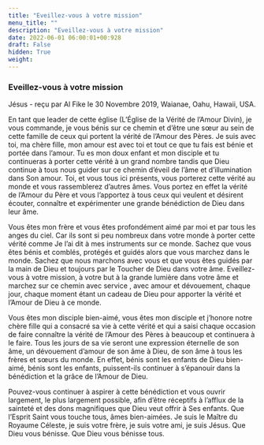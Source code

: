 ```yaml
---
title: "Eveillez-vous à votre mission"
menu_title: ""
description: "Eveillez-vous à votre mission"
date: 2022-06-01 06:00:01+00:928
draft: False
hidden: True
weight:
---
```

### Eveillez-vous à votre mission

Jésus - reçu par Al Fike le 30 Novembre 2019, Waianae, Oahu, Hawaii, USA.

En tant que leader de cette église (L’Église de la Vérité de l’Amour Divin), je vous commande, je vous bénis sur ce chemin et d’être une sœur au sein de cette famille de ceux qui portent la vérité de l’Amour des Pères. Je suis avec toi, ma chère fille, mon amour est avec toi et tout ce que tu fais est bénie et portée dans l’amour. Tu es mon doux enfant et mon disciple et tu continueras à porter cette vérité à un grand nombre tandis que Dieu continue à tous nous guider sur ce chemin d’éveil de l’âme et d’illumination dans Son amour. Toi, et vous tous ici présents, vous porterez cette vérité au monde et vous rassemblerez d’autres âmes. Vous portez en effet la vérité de l’Amour du Père et vous l’apportez à tous ceux qui veulent et désirent écouter, connaître et expérimenter une grande bénédiction de Dieu dans leur âme.

Vous êtes mon frère et vous êtes profondément aimé par moi et par tous les anges du ciel. Car ils sont si peu nombreux dans votre monde à porter cette vérité comme Je l’ai dit à mes instruments sur ce monde. Sachez que vous êtes bénis et comblés, protégés et guidés alors que vous marchez dans le monde. Sachez que nous marchons avec vous et que vous êtes guidés par la main de Dieu et toujours par le Toucher de Dieu dans votre âme. Eveillez-vous à votre mission, à votre but à la grande lumière dans votre âme et marchez sur ce chemin avec service , avec amour et dévouement, chaque jour, chaque moment étant un cadeau de Dieu pour apporter la vérité et l’Amour de Dieu à ce monde.

Vous êtes mon disciple bien-aimé, vous êtes mon disciple et j’honore notre chère fille qui a consacré sa vie à cette vérité et qui a saisi chaque occasion de faire connaître la vérité de l’Amour des Pères à beaucoup et continuera à le faire. Tous les jours de sa vie seront une expression éternelle de son âme, un dévouement d’amour de son âme à Dieu, de son âme à tous les frères et sœurs du monde. En effet, bénis sont les enfants de Dieu bien-aimé, bénis sont les enfants, puissent-ils continuer à s’épanouir dans la bénédiction et la grâce de l’Amour de Dieu.

Pouvez-vous continuer à aspirer à cette bénédiction et vous ouvrir largement, le plus largement possible, afin d’être réceptifs à l’afflux de la sainteté et des dons magnifiques que Dieu veut offrir à Ses enfants. Que l’Esprit Saint vous touche tous, âmes bien-aimées. Je suis le Maître du Royaume Céleste, je suis votre frère, je suis votre ami, je suis Jésus. Que Dieu vous bénisse. Que Dieu vous bénisse tous.
